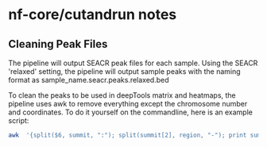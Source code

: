 # nf-core/cutandrun notes

## Cleaning Peak Files

The pipeline will output SEACR peak files for each sample. Using the SEACR 'relaxed' setting, the pipeline will output sample peaks with the naming format as sample_name.seacr.peaks.relaxed.bed

To clean the peaks to be used in deepTools matrix and heatmaps, the pipeline uses awk to remove everything except the chromosome number and coordinates. To do it yourself on the commandline, here is an example script:

```bash
awk  '{split($6, summit, ":"); split(summit[2], region, "-"); print summit[1]"\t"region[1]"\t"region[2]}' sample_name.seacr.peaks.relaxed.bed  > sample_name.max_signal.awk.txt
```
